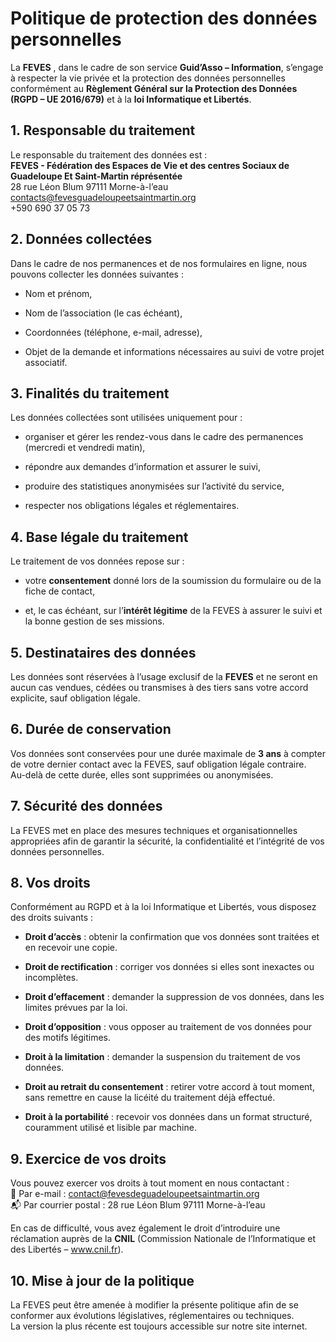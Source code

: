 

# **Politique de protection des données personnelles**

La **FEVES** , dans le cadre de son service **Guid’Asso – Information**, s’engage à respecter la vie privée et la protection des données personnelles conformément au **Règlement Général sur la Protection des Données (RGPD – UE 2016/679)** et à la **loi Informatique et Libertés**.

## **1\. Responsable du traitement**

Le responsable du traitement des données est :  
**FEVES \- Fédération des Espaces de Vie et des centres Sociaux de Guadeloupe Et Saint-Martin réprésentée**  
28 rue Léon Blum 97111 Morne-à-l’eau  
contacts@fevesguadeloupeetsaintmartin.org  
\+590 690 37 05 73

## **2\. Données collectées**

Dans le cadre de nos permanences et de nos formulaires en ligne, nous pouvons collecter les données suivantes :

* Nom et prénom,

* Nom de l’association (le cas échéant),

* Coordonnées (téléphone, e-mail, adresse),

* Objet de la demande et informations nécessaires au suivi de votre projet associatif.

## **3\. Finalités du traitement**

Les données collectées sont utilisées uniquement pour :

* organiser et gérer les rendez-vous dans le cadre des permanences (mercredi et vendredi matin),

* répondre aux demandes d’information et assurer le suivi,

* produire des statistiques anonymisées sur l’activité du service,

* respecter nos obligations légales et réglementaires.

## **4\. Base légale du traitement**

Le traitement de vos données repose sur :

* votre **consentement** donné lors de la soumission du formulaire ou de la fiche de contact,

* et, le cas échéant, sur l’**intérêt légitime** de la FEVES à assurer le suivi et la bonne gestion de ses missions.

## **5\. Destinataires des données**

Les données sont réservées à l’usage exclusif de la **FEVES** et ne seront en aucun cas vendues, cédées ou transmises à des tiers sans votre accord explicite, sauf obligation légale.

## **6\. Durée de conservation**

Vos données sont conservées pour une durée maximale de **3 ans** à compter de votre dernier contact avec la FEVES, sauf obligation légale contraire.  
 Au-delà de cette durée, elles sont supprimées ou anonymisées.

## **7\. Sécurité des données**

La FEVES met en place des mesures techniques et organisationnelles appropriées afin de garantir la sécurité, la confidentialité et l’intégrité de vos données personnelles.

## **8\. Vos droits**

Conformément au RGPD et à la loi Informatique et Libertés, vous disposez des droits suivants :

* **Droit d’accès** : obtenir la confirmation que vos données sont traitées et en recevoir une copie.

* **Droit de rectification** : corriger vos données si elles sont inexactes ou incomplètes.

* **Droit d’effacement** : demander la suppression de vos données, dans les limites prévues par la loi.

* **Droit d’opposition** : vous opposer au traitement de vos données pour des motifs légitimes.

* **Droit à la limitation** : demander la suspension du traitement de vos données.

* **Droit au retrait du consentement** : retirer votre accord à tout moment, sans remettre en cause la licéité du traitement déjà effectué.

* **Droit à la portabilité** : recevoir vos données dans un format structuré, couramment utilisé et lisible par machine.

## **9\. Exercice de vos droits**

Vous pouvez exercer vos droits à tout moment en nous contactant :  
 📧 Par e-mail : contact@fevesdeguadeloupeetsaintmartin.org  
 📬 Par courrier postal : 28 rue Léon Blum 97111 Morne-à-l’eau

En cas de difficulté, vous avez également le droit d’introduire une réclamation auprès de la **CNIL** (Commission Nationale de l’Informatique et des Libertés – www.cnil.fr).

## **10\. Mise à jour de la politique**

La FEVES peut être amenée à modifier la présente politique afin de se conformer aux évolutions législatives, réglementaires ou techniques.  
 La version la plus récente est toujours accessible sur notre site internet.

